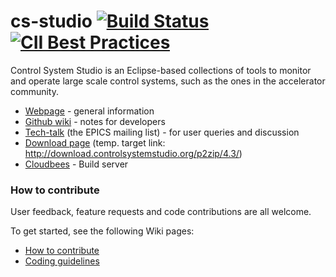 # cs-studio [![Build Status](https://travis-ci.org/ControlSystemStudio/cs-studio.svg?branch=master)](https://travis-ci.org/ControlSystemStudio/cs-studio) [![CII Best Practices](https://bestpractices.coreinfrastructure.org/projects/541/badge)](https://bestpractices.coreinfrastructure.org/projects/541)

Control System Studio is an Eclipse-based collections of tools to monitor and operate large scale control systems, such as the ones in the accelerator community.

* [Webpage](http://controlsystemstudio.github.io/) - general information
* [Github wiki](https://github.com/ControlSystemStudio/cs-studio/wiki/) - notes for developers
* [Tech-talk](http://aps.anl.gov/epics/tech-talk/index.php) (the EPICS mailing list) - for user queries and discussion
* [Download page](http://controlsystemstudio.org/download.html) (temp. target link: http://download.controlsystemstudio.org/p2zip/4.3/)
* [Cloudbees](https://openepics.ci.cloudbees.com) - Build server

### How to contribute

User feedback, feature requests and code contributions are all welcome.

To get started, see the following Wiki pages:

* [How to contribute](https://github.com/ControlSystemStudio/cs-studio/wiki/HowToContribute)
* [Coding guidelines](https://github.com/ControlSystemStudio/cs-studio/wiki/CodingGuidelines)



